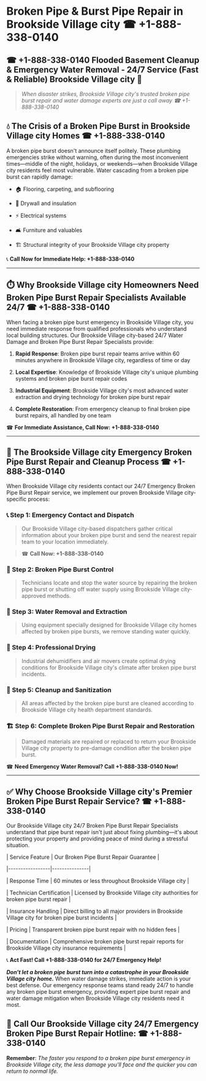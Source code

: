 # Broken Pipe & Burst Pipe Repair in Brookside Village city ☎ +1-888-338-0140  
## ☎ +1-888-338-0140 Flooded Basement Cleanup & Emergency Water Removal - 24/7 Service (Fast & Reliable) Brookside Village city 🚨  

> *When disaster strikes, Brookside Village city's trusted broken pipe burst repair and water damage experts are just a call away ☎ +1-888-338-0140*  

## 💧 The Crisis of a Broken Pipe Burst in Brookside Village city Homes ☎ +1-888-338-0140  

A broken pipe burst doesn't announce itself politely. These plumbing emergencies strike without warning, often during the most inconvenient times—middle of the night, holidays, or weekends—when Brookside Village city residents feel most vulnerable. Water cascading from a broken pipe burst can rapidly damage:  

* 🏠 Flooring, carpeting, and subflooring  
* 🧱 Drywall and insulation  
* ⚡ Electrical systems  
* 🛋️ Furniture and valuables  
* 🏗️ Structural integrity of your Brookside Village city property  

📞 **Call Now for Immediate Help: +1-888-338-0140**  

---  

## ⏱️ Why Brookside Village city Homeowners Need Broken Pipe Burst Repair Specialists Available 24/7 ☎ +1-888-338-0140  

When facing a broken pipe burst emergency in Brookside Village city, you need immediate response from qualified professionals who understand local building structures. Our Brookside Village city-based 24/7 Water Damage and Broken Pipe Burst Repair Specialists provide:  

1. **Rapid Response**: Broken pipe burst repair teams arrive within 60 minutes anywhere in Brookside Village city, regardless of time or day  
2. **Local Expertise**: Knowledge of Brookside Village city's unique plumbing systems and broken pipe burst repair codes  
3. **Industrial Equipment**: Brookside Village city's most advanced water extraction and drying technology for broken pipe burst repair  
4. **Complete Restoration**: From emergency cleanup to final broken pipe burst repairs, all handled by one team  

☎ **For Immediate Assistance, Call Now: +1-888-338-0140**  

---  

## 🔧 The Brookside Village city Emergency Broken Pipe Burst Repair and Cleanup Process ☎ +1-888-338-0140  

When Brookside Village city residents contact our 24/7 Emergency Broken Pipe Burst Repair service, we implement our proven Brookside Village city-specific process:  

### 📞 Step 1: Emergency Contact and Dispatch  
> Our Brookside Village city-based dispatchers gather critical information about your broken pipe burst and send the nearest repair team to your location immediately.  
> ☎ **Call Now: +1-888-338-0140**  

### 🚿 Step 2: Broken Pipe Burst Control  
> Technicians locate and stop the water source by repairing the broken pipe burst or shutting off water supply using Brookside Village city-approved methods.  

### 🌊 Step 3: Water Removal and Extraction  
> Using equipment specially designed for Brookside Village city homes affected by broken pipe bursts, we remove standing water quickly.  

### 💨 Step 4: Professional Drying  
> Industrial dehumidifiers and air movers create optimal drying conditions for Brookside Village city's climate after broken pipe burst incidents.  

### 🧼 Step 5: Cleanup and Sanitization  
> All areas affected by the broken pipe burst are cleaned according to Brookside Village city health department standards.  

### 🏗️ Step 6: Complete Broken Pipe Burst Repair and Restoration  
> Damaged materials are repaired or replaced to return your Brookside Village city property to pre-damage condition after the broken pipe burst.  

☎ **Need Emergency Water Removal? Call +1-888-338-0140 Now!**  

---  

## ✅ Why Choose Brookside Village city's Premier Broken Pipe Burst Repair Service? ☎ +1-888-338-0140  

Our Brookside Village city 24/7 Broken Pipe Burst Repair Specialists understand that pipe burst repair isn't just about fixing plumbing—it's about protecting your property and providing peace of mind during a stressful situation.  

| Service Feature | Our Broken Pipe Burst Repair Guarantee |  
|-----------------|---------------|  
| Response Time | 60 minutes or less throughout Brookside Village city |  
| Technician Certification | Licensed by Brookside Village city authorities for broken pipe burst repair |  
| Insurance Handling | Direct billing to all major providers in Brookside Village city for broken pipe burst incidents |  
| Pricing | Transparent broken pipe burst repair with no hidden fees |  
| Documentation | Comprehensive broken pipe burst repair reports for Brookside Village city insurance requirements |  

📞 **Act Fast! Call +1-888-338-0140 for 24/7 Emergency Help!**  

***Don't let a broken pipe burst turn into a catastrophe in your Brookside Village city home.*** When water damage strikes, immediate action is your best defense. Our emergency response teams stand ready 24/7 to handle any broken pipe burst emergency, providing expert pipe burst repair and water damage mitigation when Brookside Village city residents need it most.  

## 📱 Call Our Brookside Village city 24/7 Emergency Broken Pipe Burst Repair Hotline: ☎ +1-888-338-0140  

**Remember**: *The faster you respond to a broken pipe burst emergency in Brookside Village city, the less damage you'll face and the quicker you can return to normal life.*